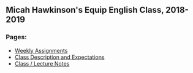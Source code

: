 Micah Hawkinson's Equip English Class, 2018-2019
---
### Pages:
* [Weekly Assignments](assigments.md)
* [Class Description and Expectations](expectations.md)
* [Class / Lecture Notes](notes.md)

